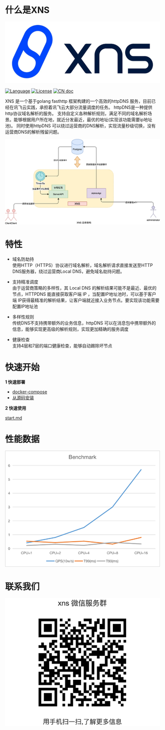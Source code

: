 # 什么是XNS
![](./logo.png)

[![Language](https://img.shields.io/badge/Language-Go-blue.svg)](https://golang.org/)
[![License](https://img.shields.io/badge/License-Apache%202.0-blue.svg)](./LICENSE)
[![CN doc](https://img.shields.io/badge/文档-中文版-blue.svg)](README.md)

XNS 是一个基于golang fasthttp 框架构建的一个高效的httpDNS 服务，目前已经在讯飞云实践，承担着讯飞云大部分流量调度的任务。
httpDNS是一种提供http协议域名解析的服务。
支持自定义各种解析规则，满足不同的域名解析场景。能够根据用户所在地，就近分发最近，最优的地址(实现该功能需要ip地址池)。
同时使用httpDNS 可以绕过运营商的DNS解析，实现流量秒级切换，没有运营商DNS的解析残留问题。

![](./docs/images/ns-arch.png)
# 特性
- 域名防劫持<br>
使用HTTP（HTTPS）协议进行域名解析，域名解析请求直接发送至HTTP DNS服务器，绕过运营商Local DNS，避免域名劫持问题。

- 支持精准调度<br>
由于运营商策略的多样性，其 Local DNS 的解析结果可能不是最近、最优的节点，HTTPDNS 能直接获取客户端 IP ，当配置IP地址池时，可以基于客户端 IP获得最精准的解析结果，让客户端就近接入业务节点。要实现该功能需要配置IP地址池

- 多样性规则 <br>
传统DNS不支持携带额外的业务信息，httpDNS 可以在消息包中携带额外的信息，能够实现更高级的解析规则，实现更加精确的服务调度

- 健康检查<br>
支持4层和7层的端口健康检查，能够自动踢除坏节点



# 快速开始
**1 快速部署**
- [docker-compose](./docs/install-docker-compose.md)
- [从源码安装](./docs/install-binary.md)

**2 快速使用**

[start.md](./docs/quick-start.md)

# 性能数据
![benchmark](./docs/benchmark.png)

# 联系我们
![](./xns-weixin-group.png)
